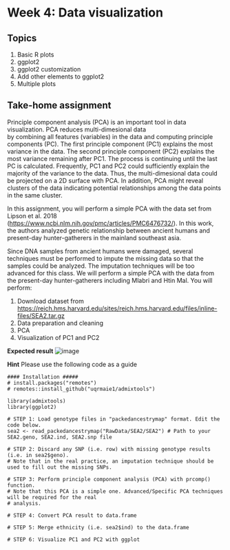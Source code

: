 # Week 4: Data visualization
## Topics
1. Basic R plots
2. ggplot2
3. ggplot2 customization
4. Add other elements to ggplot2
5. Multiple plots

## Take-home assignment
Principle component analysis (PCA) is an important tool in data visualization. PCA reduces multi-dimesional data  
by combining all features (variables) in the data and computing principle components (PC). The first principle component (PC1) explains the most variance in the data. The second principle component (PC2) explains the most variance remaining after PC1. The process is continuing until the last PC is calculated. Frequently,  PC1 and PC2 could sufficiently explain the majority of the variance to the data. Thus, the multi-dimesional data could be projected on a 2D surface with PCA. In addition, PCA might reveal clusters of the data indicating potential relationships among the data points in the same cluster.

In this assignment, you will perform a simple PCA with the data set from Lipson et al. 2018 (https://www.ncbi.nlm.nih.gov/pmc/articles/PMC6476732/). In this work, the authors analyzed genetic relationship between ancient humans and present-day hunter-gatherers in the mainland southeast asia. 

Since DNA samples from ancient humans were damaged, several techniques must be performed to impute the missing data so that the samples could be analyzed. The imputation techniques will be too advanced for this class. We will perform a simple PCA with the data from the present-day hunter-gatherers including Mlabri and Htin Mal. You will perform:
1) Download dataset from https://reich.hms.harvard.edu/sites/reich.hms.harvard.edu/files/inline-files/SEA2.tar.gz
2) Data preparation and cleaning
3) PCA
4) Visualization of PC1 and PC2

<b>Expected result</b>
![image](https://user-images.githubusercontent.com/9914505/140707137-7a245226-42bb-4880-a533-cd3d810c1305.png)

<b>Hint</b>
Please use the following code as a guide

```
#### Installation #####
# install.packages("remotes")
# remotes::install_github("uqrmaie1/admixtools")

library(admixtools)
library(ggplot2)

# STEP 1: Load genotype files in "packedancestrymap" format. Edit the code below.
sea2 <- read_packedancestrymap("RawData/SEA2/SEA2") # Path to your SEA2.geno, SEA2.ind, SEA2.snp file

# STEP 2: Discard any SNP (i.e. row) with missing genotype results (i.e. in sea2$geno).
# Note that in the real practice, an imputation technique should be used to fill out the missing SNPs.

# STEP 3: Perform principle component analysis (PCA) with prcomp() function.
# Note that this PCA is a simple one. Advanced/Specific PCA techniques will be required for the real
# analysis.

# STEP 4: Convert PCA result to data.frame

# STEP 5: Merge ethnicity (i.e. sea2$ind) to the data.frame

# STEP 6: Visualize PC1 and PC2 with ggplot

```
